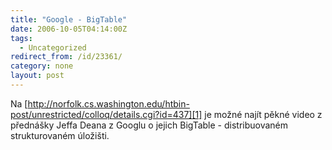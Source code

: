 ```yaml
---
title: "Google - BigTable"
date: 2006-10-05T04:14:00Z
tags:
  - Uncategorized
redirect_from: /id/23361/
category: none
layout: post
---
```

Na [http://norfolk.cs.washington.edu/htbin-post/unrestricted/colloq/details.cgi?id=437][1] je možné najít pěkné video z přednášky Jeffa Deana z Googlu o jejich BigTable - distribuovaném strukturovaném úložišti.

[1]: http://norfolk.cs.washington.edu/htbin-post/unrestricted/colloq/details.cgi?id=437
